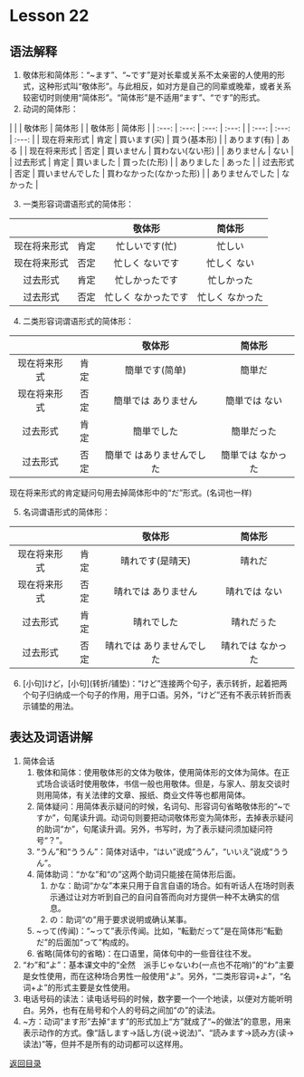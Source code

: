 # Lesson 22

## 语法解释

1. 敬体形和简体形：“~ます”、“~です”是对长辈或关系不太亲密的人使用的形式，这种形式叫“敬体形”。与此相反，如对方是自己的同辈或晚辈，或者关系较密切时则使用“简体形”。“简体形”是不适用“ます”、“です”的形式。
2. 动词的简体形：

| | | 敬体形 | 简体形 | | 敬体形 | 简体形 |
| :---: | :---: | :---: | :---: | | :---: | :---: | :---: |
| 现在将来形式 | 肯定 | 買います(买) | 買う(基本形) | | あります(有) | ある |
| 现在将来形式 | 否定 | 買いません | 買わない(ない形) | | ありません | ない |
| 过去形式 | 肯定 | 買いました | 買った(た形) | | ありました | あった |
| 过去形式 | 否定 | 買いませんでした | 買わなかった(なかった形) | | ありませんでした | なかった |

3. 一类形容词谓语形式的简体形：

| | | 敬体形 | 简体形 |
| :---: | :---: | :---: | :---: |
| 现在将来形式 | 肯定 | 忙しいです(忙) | 忙しい |
| 现在将来形式 | 否定 | 忙しく  ないです | 忙しく  ない |
| 过去形式 | 肯定 | 忙しかったです | 忙しかった |
| 过去形式 | 否定 | 忙しく  なかったです | 忙しく  なかった |

4. 二类形容词谓语形式的简体形：

| | | 敬体形 | 简体形 |
| :---: | :---: | :---: | :---: |
| 现在将来形式 | 肯定 | 簡単です(简单) | 簡単だ |
| 现在将来形式 | 否定 | 簡単では  ありません | 簡単では  ない |
| 过去形式 | 肯定 | 簡単でした | 簡単だった |
| 过去形式 | 否定 | 簡単で  はありませんでした | 簡単では  なかった |
现在将来形式的肯定疑问句用去掉简体形中的“だ”形式。(名词也一样)

5. 名词谓语形式的简体形：

| | | 敬体形 | 简体形 |
| :---: | :---: | :---: | :---: |
| 现在将来形式 | 肯定 | 晴れです(是晴天) | 晴れだ |
| 现在将来形式 | 否定 | 晴れでは  ありません | 晴れでは  ない |
| 过去形式 | 肯定 | 晴れでした | 晴れだぅた |
| 过去形式 | 否定 | 晴れでは  ありませんでした | 晴れでは  なかった |

6. \[小句]けど，\[小句](转折/铺垫)：“けど”连接两个句子，表示转折，起着把两个句子归纳成一个句子的作用，用于口语。另外，“けど”还有不表示转折而表示铺垫的用法。

## 表达及词语讲解

1. 简体会话
	1. 敬体和简体：使用敬体形的文体为敬体，使用简体形的文体为简体。在正式场合谈话时使用敬体，书信一般也用敬体。但是，与家人、朋友交谈时则用简体，有关法律的文章、报纸、商业文件等也都用简体。
	2. 简体疑问：用简体表示疑问的时候，名词句、形容词句省略敬体形的“~ですか”，句尾读升调。动词句则要把动词敬体形变为简体形，去掉表示疑问的助词“か”，句尾读升调。另外，书写时，为了表示疑问须加疑问符号“？”。
	3. “うん”和“ううん”：简体对话中，“はい”说成“うん”，“いいえ”说成“ううん”。
	4. 简体助词：“かな”和“の”这两个助词只能接在简体形后面。
		1. かな：助词“かな”本来只用于自言自语的场合。如有听话人在场时则表示通过让对方听到自己的自问自答而向对方提供一种不太确实的信息。
		2. の：助词“の”用于要求说明或确认某事。
	5. ~って(传闻)：“~って”表示传闻。比如，“転勤だって”是在简体形“転勤だ”的后面加“って”构成的。
	6. 省略(简体句的省略)：在口语里，简体句中的一些音往往不发。
2. “わ”和“よ”：基本课文中的“全然　派手じゃないわ(一点也不花哨)”的“わ”主要是女性使用，而在这种场合男性一般使用“よ”。另外，“二类形容词+よ”，“名词+よ”的形式主要是女性使用。
3. 电话号码的读法：读电话号码的时候，数字要一个一个地读，以便对方能听明白。另外，也有在局号和个人的号码之间加“の”的读法。
4. ~方：动词“ます形”去掉“ます”的形式加上“方”就成了“~的做法”的意思，用来表示动作的方式。像“話します->話し方(说->说法)”、“読みます->読み方(读->读法)”等，但并不是所有的动词都可以这样用。

[返回目录](../..)
